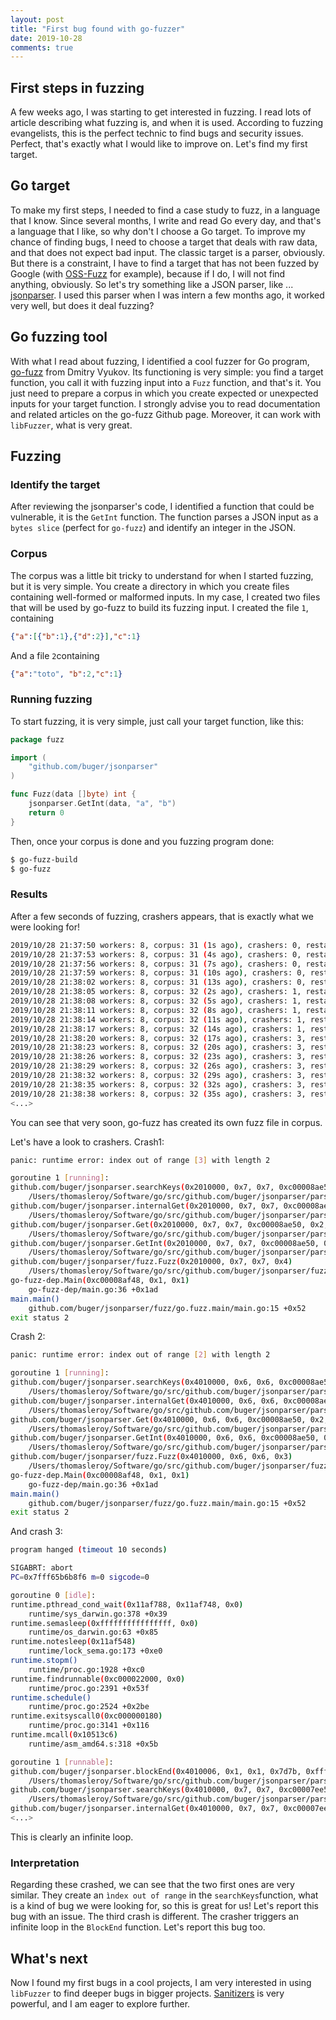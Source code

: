 ```yaml
---
layout: post
title: "First bug found with go-fuzzer"
date: 2019-10-28
comments: true
---
```


## First steps in fuzzing

A few weeks ago, I was starting to get interested in fuzzing. I read lots of article describing what fuzzing is, and when it is used. According to fuzzing evangelists, this is the perfect technic to find bugs and security issues. Perfect, that's exactly what I would like to improve on. Let's find my first target.

## Go target

To make my first steps, I needed to find a case study to fuzz, in a language that I know. Since several months, I write and read Go every day, and that's a language that I like, so why don't I choose a Go target.
To improve my chance of finding bugs, I need to choose a target that deals with raw data, and that does not expect bad input. The classic target is a parser, obviously. But there is a constraint, I have to find a target that has not been fuzzed by Google (with [OSS-Fuzz](https://github.com/google/oss-fuzz) for example), because if I do, I will not find anything, obviously. So let's try something like a JSON parser, like ... [jsonparser](https://github.com/buger/jsonparser). I used this parser when I was intern a few months ago, it worked very well, but does it deal fuzzing?

## Go fuzzing tool

With what I read about fuzzing, I identified a cool fuzzer for Go program, [go-fuzz](https://github.com/dvyukov/go-fuzz) from Dmitry Vyukov. Its functioning is very simple: you find a target function, you call it with fuzzing input into a `Fuzz` function, and that's it. You just need to prepare a corpus in which you create expected or unexpected inputs for your target function. I strongly advise you to read documentation and related articles on the go-fuzz Github page. Moreover, it can work with `libFuzzer`, what is very great.

## Fuzzing

### Identify the target

After reviewing the jsonparser's code, I identified a function that could be vulnerable, it is the `GetInt` function. The function parses a JSON input as a `bytes slice` (perfect for `go-fuzz`) and identify an integer in the JSON.

### Corpus

The corpus was a little bit tricky to understand for when I started fuzzing, but it is very simple. You create a directory in which you create files containing well-formed or malformed inputs. In my case, I created two files that will be used by go-fuzz to build its fuzzing input.
I created the file `1`, containing

```json
{"a":[{"b":1},{"d":2}],"c":1}
```

And a file `2`containing

``` json
{"a":"toto", "b":2,"c":1}
```

### Running fuzzing

To start fuzzing, it is very simple, just call your target function, like this:

``` go
package fuzz

import (
    "github.com/buger/jsonparser"
)

func Fuzz(data []byte) int {
    jsonparser.GetInt(data, "a", "b")
    return 0
}
```

Then, once your corpus is done and you fuzzing program done:

``` bash
$ go-fuzz-build
$ go-fuzz
```

### Results

After a few seconds of fuzzing, crashers appears, that is exactly what we were looking for!

``` bash
2019/10/28 21:37:50 workers: 8, corpus: 31 (1s ago), crashers: 0, restarts: 1/0, execs: 0 (0/sec), cover: 0, uptime: 3s
2019/10/28 21:37:53 workers: 8, corpus: 31 (4s ago), crashers: 0, restarts: 1/0, execs: 0 (0/sec), cover: 76, uptime: 6s
2019/10/28 21:37:56 workers: 8, corpus: 31 (7s ago), crashers: 0, restarts: 1/0, execs: 0 (0/sec), cover: 76, uptime: 9s
2019/10/28 21:37:59 workers: 8, corpus: 31 (10s ago), crashers: 0, restarts: 1/0, execs: 0 (0/sec), cover: 76, uptime: 12s
2019/10/28 21:38:02 workers: 8, corpus: 31 (13s ago), crashers: 0, restarts: 1/906, execs: 3627 (242/sec), cover: 76, uptime: 15s
2019/10/28 21:38:05 workers: 8, corpus: 32 (2s ago), crashers: 1, restarts: 1/906, execs: 3627 (201/sec), cover: 76, uptime: 18s
2019/10/28 21:38:08 workers: 8, corpus: 32 (5s ago), crashers: 1, restarts: 1/1303, execs: 19549 (931/sec), cover: 77, uptime: 21s
2019/10/28 21:38:11 workers: 8, corpus: 32 (8s ago), crashers: 1, restarts: 1/1221, execs: 19550 (814/sec), cover: 77, uptime: 24s
2019/10/28 21:38:14 workers: 8, corpus: 32 (11s ago), crashers: 1, restarts: 1/1221, execs: 19550 (724/sec), cover: 77, uptime: 27s
2019/10/28 21:38:17 workers: 8, corpus: 32 (14s ago), crashers: 1, restarts: 1/1086, execs: 19552 (652/sec), cover: 77, uptime: 30s
2019/10/28 21:38:20 workers: 8, corpus: 32 (17s ago), crashers: 3, restarts: 1/1086, execs: 19552 (592/sec), cover: 77, uptime: 33s
2019/10/28 21:38:23 workers: 8, corpus: 32 (20s ago), crashers: 3, restarts: 1/1598, execs: 47959 (1332/sec), cover: 77, uptime: 36s
2019/10/28 21:38:26 workers: 8, corpus: 32 (23s ago), crashers: 3, restarts: 1/1547, execs: 47960 (1230/sec), cover: 77, uptime: 39s
2019/10/28 21:38:29 workers: 8, corpus: 32 (26s ago), crashers: 3, restarts: 1/1547, execs: 47960 (1142/sec), cover: 77, uptime: 42s
2019/10/28 21:38:32 workers: 8, corpus: 32 (29s ago), crashers: 3, restarts: 1/1453, execs: 47964 (1066/sec), cover: 77, uptime: 45s
2019/10/28 21:38:35 workers: 8, corpus: 32 (32s ago), crashers: 3, restarts: 1/1453, execs: 47964 (999/sec), cover: 77, uptime: 48s
2019/10/28 21:38:38 workers: 8, corpus: 32 (35s ago), crashers: 3, restarts: 1/988, execs: 63259 (1240/sec), cover: 77, uptime: 51s
<...>
```

You can see that very soon, go-fuzz has created its own fuzz file in corpus.

Let's have a look to crashers.
Crash1:

```  bash
panic: runtime error: index out of range [3] with length 2

goroutine 1 [running]:
github.com/buger/jsonparser.searchKeys(0x2010000, 0x7, 0x7, 0xc00008ae50, 0x2, 0x2, 0x1202008)
    /Users/thomasleroy/Software/go/src/github.com/buger/jsonparser/parser.go:264 +0xef5
github.com/buger/jsonparser.internalGet(0x2010000, 0x7, 0x7, 0xc00008ae50, 0x2, 0x2, 0x300000002, 0xc000000180, 0xc00008ad70, 0x1032180, ...)
    /Users/thomasleroy/Software/go/src/github.com/buger/jsonparser/parser.go:876 +0x3b5
github.com/buger/jsonparser.Get(0x2010000, 0x7, 0x7, 0xc00008ae50, 0x2, 0x2, 0x1052ce2, 0x10444ec, 0x1054d20, 0xc00008ae08, ...)
    /Users/thomasleroy/Software/go/src/github.com/buger/jsonparser/parser.go:870 +0x8b
github.com/buger/jsonparser.GetInt(0x2010000, 0x7, 0x7, 0xc00008ae50, 0x2, 0x2, 0x3a23685800000000, 0x5db751b9, 0xc00008ae70)
    /Users/thomasleroy/Software/go/src/github.com/buger/jsonparser/parser.go:1140 +0x8b
github.com/buger/jsonparser/fuzz.Fuzz(0x2010000, 0x7, 0x7, 0x4)
    /Users/thomasleroy/Software/go/src/github.com/buger/jsonparser/fuzz/fuzz.go:8 +0x95
go-fuzz-dep.Main(0xc00008af48, 0x1, 0x1)
    go-fuzz-dep/main.go:36 +0x1ad
main.main()
    github.com/buger/jsonparser/fuzz/go.fuzz.main/main.go:15 +0x52
exit status 2
```

Crash 2:

``` bash
panic: runtime error: index out of range [2] with length 2

goroutine 1 [running]:
github.com/buger/jsonparser.searchKeys(0x4010000, 0x6, 0x6, 0xc00008ae50, 0x2, 0x2, 0xffffffffffffffff)
    /Users/thomasleroy/Software/go/src/github.com/buger/jsonparser/parser.go:264 +0xef5
github.com/buger/jsonparser.internalGet(0x4010000, 0x6, 0x6, 0xc00008ae50, 0x2, 0x2, 0x300000002, 0xc000000180, 0xc00008ad70, 0x1032180, ...)
    /Users/thomasleroy/Software/go/src/github.com/buger/jsonparser/parser.go:876 +0x3b5
github.com/buger/jsonparser.Get(0x4010000, 0x6, 0x6, 0xc00008ae50, 0x2, 0x2, 0x1052ce2, 0x10444ec, 0x1054d20, 0xc00008ae08, ...)
    /Users/thomasleroy/Software/go/src/github.com/buger/jsonparser/parser.go:870 +0x8b
github.com/buger/jsonparser.GetInt(0x4010000, 0x6, 0x6, 0xc00008ae50, 0x2, 0x2, 0x19f505000000000, 0x5db751ba, 0xc00008ae70)
    /Users/thomasleroy/Software/go/src/github.com/buger/jsonparser/parser.go:1140 +0x8b
github.com/buger/jsonparser/fuzz.Fuzz(0x4010000, 0x6, 0x6, 0x3)
    /Users/thomasleroy/Software/go/src/github.com/buger/jsonparser/fuzz/fuzz.go:8 +0x95
go-fuzz-dep.Main(0xc00008af48, 0x1, 0x1)
    go-fuzz-dep/main.go:36 +0x1ad
main.main()
    github.com/buger/jsonparser/fuzz/go.fuzz.main/main.go:15 +0x52
exit status 2
```

And crash 3:

``` bash
program hanged (timeout 10 seconds)

SIGABRT: abort
PC=0x7fff65b6b8f6 m=0 sigcode=0

goroutine 0 [idle]:
runtime.pthread_cond_wait(0x11af788, 0x11af748, 0x0)
    runtime/sys_darwin.go:378 +0x39
runtime.semasleep(0xffffffffffffffff, 0x0)
    runtime/os_darwin.go:63 +0x85
runtime.notesleep(0x11af548)
    runtime/lock_sema.go:173 +0xe0
runtime.stopm()
    runtime/proc.go:1928 +0xc0
runtime.findrunnable(0xc000022000, 0x0)
    runtime/proc.go:2391 +0x53f
runtime.schedule()
    runtime/proc.go:2524 +0x2be
runtime.exitsyscall0(0xc000000180)
    runtime/proc.go:3141 +0x116
runtime.mcall(0x10513c6)
    runtime/asm_amd64.s:318 +0x5b

goroutine 1 [runnable]:
github.com/buger/jsonparser.blockEnd(0x4010006, 0x1, 0x1, 0x7d7b, 0xffffffffffffffff)
    /Users/thomasleroy/Software/go/src/github.com/buger/jsonparser/parser.go:182 +0x294
github.com/buger/jsonparser.searchKeys(0x4010000, 0x7, 0x7, 0xc00007ee50, 0x2, 0x2, 0xffffffffffffffff)
    /Users/thomasleroy/Software/go/src/github.com/buger/jsonparser/parser.go:286 +0xd91
github.com/buger/jsonparser.internalGet(0x4010000, 0x7, 0x7, 0xc00007ee50, 0x2, 0x2, 0xc000022000, 0xc000000180, 0xc00007ed70, 0x1032180, ...)
<...>
```

This is clearly an infinite loop.

### Interpretation

Regarding these crashed, we can see that the two first ones are very similar. They create an `ìndex out of range` in the `searchKeys`function, what is a kind of bug we were looking for, so this is great for us! Let's report this bug with an issue. The third crash is different. The crasher triggers an infinite loop in the `BlockEnd` function. Let's report this bug too.

## What's next

Now I found my first bugs in a cool projects, I am very interested in using `libFuzzer` to find deeper bugs in bigger projects. [Sanitizers](https://github.com/google/sanitizers) is very powerful, and I am eager to explore further.
